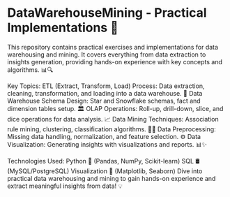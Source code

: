 # DataWarehouseMining - Practical Implementations 🚀
This repository contains practical exercises and implementations for data warehousing and mining. It covers everything from data extraction to insights generation, providing hands-on experience with key concepts and algorithms. 📊🔍

Key Topics:
ETL (Extract, Transform, Load) Process: Data extraction, cleaning, transformation, and loading into a data warehouse. 🔄
Data Warehouse Schema Design: Star and Snowflake schemas, fact and dimension tables setup. 🏛️
OLAP Operations: Roll-up, drill-down, slice, and dice operations for data analysis. 📈
Data Mining Techniques: Association rule mining, clustering, classification algorithms. 🧠🔎
Data Preprocessing: Missing data handling, normalization, and feature selection. ⚙️
Data Visualization: Generating insights with visualizations and reports. 📊✨

Technologies Used:
Python 🐍 (Pandas, NumPy, Scikit-learn)
SQL 🛢️ (MySQL/PostgreSQL)
Visualization 🎨 (Matplotlib, Seaborn)
Dive into practical data warehousing and mining to gain hands-on experience and extract meaningful insights from data! 💡


